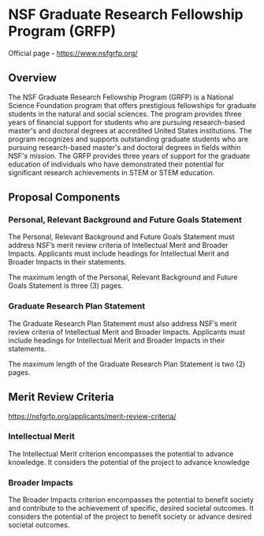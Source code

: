 # NSF Graduate Research Fellowship Program (GRFP)
Official page - https://www.nsfgrfp.org/

## Overview
The NSF Graduate Research Fellowship Program (GRFP) is a National Science Foundation program that offers prestigious fellowships for graduate students in the natural and social sciences. The program provides three years of financial support for students who are pursuing research-based master's and doctoral degrees at accredited United States institutions. The program recognizes and supports outstanding graduate students who are pursuing research-based master's and doctoral degrees in fields within NSF's mission. The GRFP provides three years of support for the graduate education of individuals who have demonstrated their potential for significant research achievements in STEM or STEM education. 

## Proposal Components

### **Personal, Relevant Background and Future Goals Statement**

The Personal, Relevant Background and Future Goals Statement must address NSF’s merit review criteria of Intellectual Merit and Broader Impacts. Applicants must include headings for Intellectual Merit and Broader Impacts in their statements.

The maximum length of the Personal, Relevant Background and Future Goals Statement is three (3) pages.

### **Graduate Research Plan Statement**

The Graduate Research Plan Statement must also address NSF’s merit review criteria of Intellectual Merit and Broader Impacts. Applicants must include headings for Intellectual Merit and Broader Impacts in their statements.

The maximum length of the Graduate Research Plan Statement is two (2) pages.

## Merit Review Criteria 
https://nsfgrfp.org/applicants/merit-review-criteria/

### **Intellectual Merit**
The Intellectual Merit criterion encompasses the potential to advance knowledge. It considers the potential of the project to advance knowledge

### **Broader Impacts**
The Broader Impacts criterion encompasses the potential to benefit society and contribute to the achievement of specific, desired societal outcomes. It considers the potential of the project to benefit society or advance desired societal outcomes.

